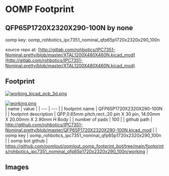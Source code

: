 # OOMP Footprint  
## QFP65P1720X2320X290-100N  by none  
  
oomp key: oomp_rohbotics_ipc7351_nominal_qfp65p1720x2320x290_100n  
  
source repo at: [http://gitlab.com/rohbotics/IPC7351-Nominal.pretty/blob/master/XTAL1200X480X460N.kicad_mod](http://gitlab.com/rohbotics/IPC7351-Nominal.pretty/blob/master/XTAL1200X480X460N.kicad_mod)  
## Footprint  
  
[![working_kicad_pcb_3d.png](working_kicad_pcb_3d_600.png)](working_kicad_pcb_3d.png)  
  
[![working.png](working_600.png)](working.png)  
| name | value | 
| --- | --- | 
| footprint name | QFP65P1720X2320X290-100N | 
| footprint description | QFP,0.65mm pitch,rect.;20 pin X 30 pin, 14.00mm X 20.00mm X 2.90mm H Body | 
| number of pads | 100 | 
| github path | http://github.com/rohbotics/IPC7351-Nominal.pretty/blob/master/QFP65P1720X2320X290-100N.kicad_mod | 
| oomp key | oomp_rohbotics_ipc7351_nominal_qfp65p1720x2320x290_100n | 
| oomp bot github | https://github.com/oomlout/oomlout_oomp_footprint_bot/tree/main/footprints/rohbotics_ipc7351_nominal_qfp65p1720x2320x290_100n/working | 
## Images  
